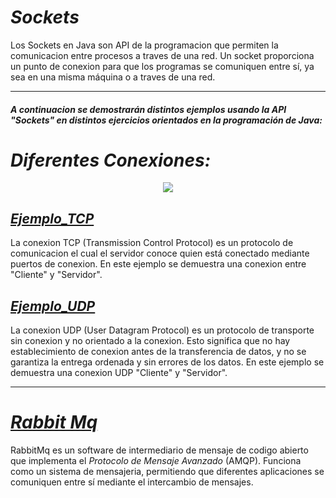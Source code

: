 # _Sockets_

Los Sockets en Java son API de la programacion que permiten la comunicacion entre procesos
a traves de una red. Un socket proporciona un punto de conexion para que los programas se
comuniquen entre sí, ya sea en una misma máquina o a traves de una red. 

___

#### _A continuacion se demostrarán distintos ejemplos usando la API "Sockets" en distintos ejercicios orientados en la programación de Java:_


# _Diferentes Conexiones:_

<p align="center">
  <img src="https://user-images.githubusercontent.com/117557162/282652156-e67ecf9a-4716-4d72-a244-1e9635378f9e.jpg" />
</p>


## [_Ejemplo_TCP_](./Ejemplo_TCP)

La conexion TCP (Transmission Control Protocol) es un protocolo de comunicacion el cual el 
servidor conoce quien está conectado mediante puertos de conexion. En este ejemplo se 
demuestra una conexion entre "Cliente" y "Servidor".

## [_Ejemplo_UDP_](./Ejemplo_UDP)

La conexion UDP (User Datagram Protocol) es un protocolo de transporte sin conexion y no
orientado a la conexion. Esto significa que no hay establecimiento de conexion antes
de la transferencia de datos, y no se garantiza la entrega ordenada y sin errores de los 
datos. En este ejemplo se demuestra una conexion UDP "Cliente" y "Servidor".


___


# [_Rabbit Mq_](./Ejemplos_RabbitMq)

RabbitMq es un software de intermediario de mensaje de codigo abierto que implementa
el _Protocolo de Mensaje Avanzado_ (AMQP). Funciona como un sistema de mensajeria, 
permitiendo que diferentes aplicaciones se comuniquen entre sí mediante el intercambio
de mensajes. 

